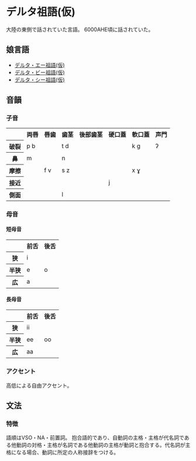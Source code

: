 # デルタ祖語(仮)
大陸の東側で話されていた言語。
6000AHE頃に話されていた。

## 娘言語
* [デルタ・エー祖語(仮)](./Delta-A.md)
* [デルタ・ビー祖語(仮)](./Delta-B.md)
* [デルタ・シー祖語(仮)](./Delta-C.md)

## 音韻

### 子音
<table>
<tr>
 <th></th>
   <th>両唇</th>
   <th>唇歯</th>
   <th>歯茎</th>
   <th>後部歯茎</th>
   <th>硬口蓋</th>
   <th>軟口蓋</th>
   <th>声門</th>
 </tr>
 <tr>
   <th>破裂</th>
   <td>p b</td>
   <td></td>
   <td>t d</td>
   <td></td>
   <td></td>
   <td>k g</td>
   <td>ʔ</td>
 </tr>
 <tr>
   <th>鼻</th>
   <td>m</td>
   <td></td>
   <td>n</td>
   <td></td>
   <td></td>
   <td></td>
   <td></td>
 </tr>
 <tr>
   <th>摩擦</th>
   <td></td>
   <td>f v</td>
   <td>s z</td>
   <td></td>
   <td></td>
   <td>x ɣ</td>
   <td></td>
 </tr>
 <tr>
   <th>接近</th>
   <td></td>
   <td></td>
   <td></td>
   <td></td>
   <td>j</td>
   <td></td>
   <td></td>
 </tr>
 <tr>
   <th>側面</th>
   <td></td>
   <td></td>
   <td>l</td>
   <td></td>
   <td></td>
   <td></td>
   <td></td>
 </tr>
</table>

### 母音
#### 短母音
<table>
 <tr>
   <th></th>
   <th>前舌</th>
   <th>後舌</th>
 </tr>
 <tr>
   <th>狭</th>
   <td>i</td>
   <td></td>
 </tr>
 <tr>
   <th>半狭</th>
   <td>e</td>
   <td>o</td>
 </tr>
 <tr>
   <th>広</th>
   <td>a</td>
   <td></td>
 </tr>
</table>

#### 長母音
<table>
 <tr>
   <th></th>
   <th>前舌</th>
   <th>後舌</th>
 </tr>
 <tr>
   <th>狭</th>
   <td>ii</td>
   <td></td>
 </tr>
 <tr>
   <th>半狭</th>
   <td>ee</td>
   <td>oo</td>
 </tr>
 <tr>
   <th>広</th>
   <td>aa</td>
   <td></td>
 </tr>
</table>

### アクセント
高低による自由アクセント。

## 文法

### 特徴
語順はVSO・NA・前置詞。
抱合語的であり、自動詞の主格・主格が代名詞である他動詞の対格・主格が名詞である他動詞の主格が動詞と抱合する。代名詞が主格になる場合、動詞に所定の人称接辞をつける。